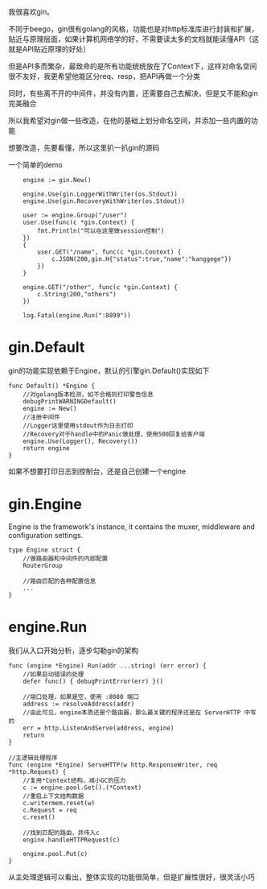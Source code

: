 我很喜欢gin。

不同于beego，gin很有golang的风格，功能也是对http标准库进行封装和扩展，贴近与原理层面，如果计算机网络学的好，不需要读太多的文档就能读懂API（这就是API贴近原理的好处）

但是API多而繁杂，最致命的是所有功能统统放在了Context下，这样对命名空间很不友好，我更希望他能区分req、resp，把API再做一个分类

同时，有些离不开的中间件，并没有内置，还需要自己去解决，但是又不能和gin完美融合

所以我希望对gin做一些改造，在他的基础上划分命名空间，并添加一些内置的功能

想要改造，先要看懂，所以这里扒一扒gin的源码

一个简单的demo
```
    engine := gin.New()

	engine.Use(gin.LoggerWithWriter(os.Stdout))
	engine.Use(gin.RecoveryWithWriter(os.Stdout))

	user := engine.Group("/user")
	user.Use(func(c *gin.Context) {
		fmt.Println("可以在这里做session控制")
	})
	{
		user.GET("/name", func(c *gin.Context) {
			c.JSON(200,gin.H{"status":true,"name":"kanggege"})
		})
	}

	engine.GET("/other", func(c *gin.Context) {
		c.String(200,"others")
	})

	log.Fatal(engine.Run(":8899"))

```

# gin.Default
gin的功能实现依赖于Engine，默认的引擎gin.Default()实现如下

```
func Default() *Engine {
    //对golang版本检测，如不合格则打印警告信息
	debugPrintWARNINGDefault()
	engine := New()
    //注册中间件
    //Logger这里使用stdout作为日志打印
    //Recovery对于handle中的Panic做处理，使用500回复给客户端
	engine.Use(Logger(), Recovery())
	return engine
}
```

如果不想要打印日志到控制台，还是自己创建一个engine

# gin.Engine
Engine is the framework's instance, it contains the muxer, middleware and configuration settings.

```
type Engine struct {
    //做路由器和中间件的内部配置
    RouterGroup

    //路由匹配的各种配置信息
    ...
}
```

# engine.Run
我们从入口开始分析，逐步勾勒gin的架构

```
func (engine *Engine) Run(addr ...string) (err error) {
    //如果启动错误的处理
	defer func() { debugPrintError(err) }()

    //端口处理，如果是空，使用 :8080 端口
	address := resolveAddress(addr)
    //由此可见，engine本质还是个路由器，那么最关键的程序还是在 ServerHTTP 中写的
	err = http.ListenAndServe(address, engine)
	return
}
```

```
//主逻辑处理程序
func (engine *Engine) ServeHTTP(w http.ResponseWriter, req *http.Request) {
    //复用*Context结构，减小GC的压力
	c := engine.pool.Get().(*Context)
    //重启上下文结构数据
	c.writermem.reset(w)
	c.Request = req
	c.reset()

    //找到匹配的路由，并传入c
	engine.handleHTTPRequest(c)

	engine.pool.Put(c)
}

```

从主处理逻辑可以看出，整体实现的功能很简单，但是扩展性很好，很灵活小巧